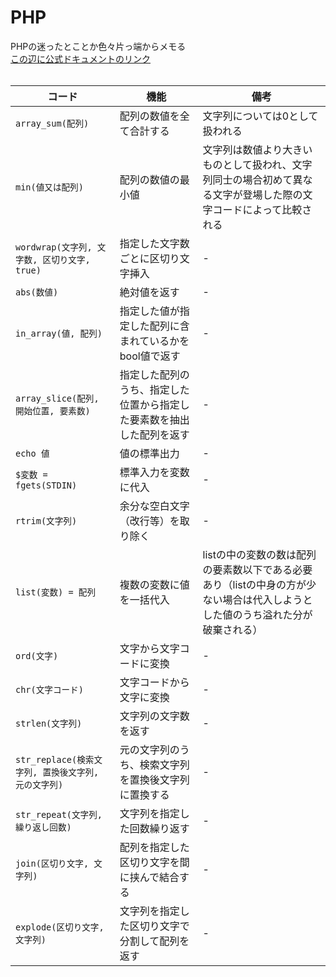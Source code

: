 # PHP
PHPの迷ったとことか色々片っ端からメモる<br>
[この辺に公式ドキュメントのリンク]()
<br><br>

|コード|機能|備考|
|--|--|--|
|`array_sum(配列)`|配列の数値を全て合計する|文字列については0として扱われる|
|`min(値又は配列)`|配列の数値の最小値|文字列は数値より大きいものとして扱われ、文字列同士の場合初めて異なる文字が登場した際の文字コードによって比較される|
|`wordwrap(文字列, 文字数, 区切り文字, true)`|指定した文字数ごとに区切り文字挿入|-|
|`abs(数値)`|絶対値を返す|-|
|`in_array(値, 配列)`|指定した値が指定した配列に含まれているかをbool値で返す|-|
|`array_slice(配列, 開始位置, 要素数)`|指定した配列のうち、指定した位置から指定した要素数を抽出した配列を返す|-|
|`echo 値`|値の標準出力|-|
|`$変数 = fgets(STDIN)`|標準入力を変数に代入|-|
|`rtrim(文字列)`|余分な空白文字（改行等）を取り除く|-|
|`list(変数) = 配列`|複数の変数に値を一括代入|listの中の変数の数は配列の要素数以下である必要あり（listの中身の方が少ない場合は代入しようとした値のうち溢れた分が破棄される）|
|`ord(文字)`|文字から文字コードに変換|-|
|`chr(文字コード)`|文字コードから文字に変換|-|
|`strlen(文字列)`|文字列の文字数を返す|-|
|`str_replace(検索文字列, 置換後文字列, 元の文字列)`|元の文字列のうち、検索文字列を置換後文字列に置換する|-|
|`str_repeat(文字列, 繰り返し回数)`|文字列を指定した回数繰り返す|-|
|`join(区切り文字, 文字列)`|配列を指定した区切り文字を間に挟んで結合する|-|
|`explode(区切り文字, 文字列)`|文字列を指定した区切り文字で分割して配列を返す|-|

